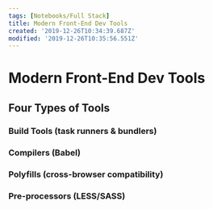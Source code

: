 ```yaml
---
tags: [Notebooks/Full Stack]
title: Modern Front-End Dev Tools
created: '2019-12-26T10:34:39.687Z'
modified: '2019-12-26T10:35:56.551Z'
---
```


# Modern Front-End Dev Tools

## Four Types of Tools

### Build Tools (task runners & bundlers)

### Compilers (Babel)

### Polyfills (cross-browser compatibility)

### Pre-processors (LESS/SASS)
